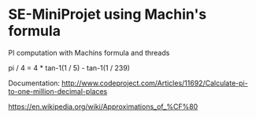 # SE-MiniProjet using Machin's formula

PI computation with Machins formula and threads

pi / 4 = 4 * tan-1(1 / 5) - tan-1(1 / 239)

   Documentation: http://www.codeproject.com/Articles/11692/Calculate-pi-to-one-million-decimal-places
   
   https://en.wikipedia.org/wiki/Approximations_of_%CF%80
   

